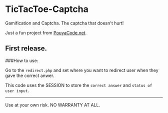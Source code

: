# TicTacToe-Captcha
Gamification and Captcha. The captcha that doesn't hurt! 

Just a fun project from [PouyaCode.net](http://pouyacode.net/).

**First release.**
---------------------------------------
###How to use:

Go to the `redirect.php` and set where you want to redirect user when they gave the correct anwer.

This code uses the SESSION to store the `correct answer` and `status of user input`.

----------------------------
Use at your own risk.
NO WARRANTY AT ALL.